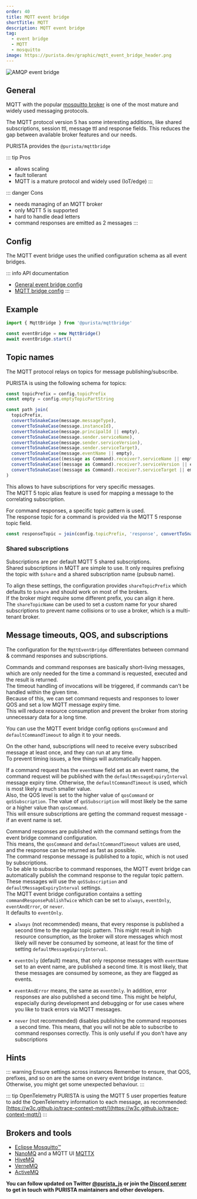```yaml
---
order: 40
title: MQTT event bridge
shortTitle: MQTT
description: MQTT event bridge
tag:
  - event bridge
  - MQTT
  - mosquitto
image: https://purista.dev/graphic/mqtt_event_bridge_header.png
---
```


![AMQP event bridge](/graphic/mqtt_event_bridge_header.png)

## General

MQTT with the popular [mosquitto broker](https://mosquitto.org) is one of the most mature and widely used messaging protocols.  

The MQTT protocol version 5 has some interesting additions, like shared subscriptions, session ttl, message ttl and response fields. This reduces the gap between available broker features and our needs.

PURISTA provides the `@purista/mqttbridge`

::: tip Pros

- allows scaling
- fault tollerant
- MQTT is a mature protocol and widely used (IoT/edge)
:::

::: danger Cons

- needs managing of an MQTT broker
- only MQTT 5 is supported
- hard to handle dead letters
- command responses are emitted as 2 messages
:::

## Config

The MQTT event bridge uses the unified configuration schema as all event bridges.  

::: info API documentation

- [General event bridge config](../../api/modules/purista_core.html#eventbridgeconfig)
- [MQTT bridge config](../../api/modules/purista_mqttbridge.html#mqttbridgeconfig)
:::

## Example

```typescript
import { MqttBridge } from '@purista/mqttbridge'

const eventBridge = new MqttBridge()
await eventBridge.start()

```

## Topic names

The MQTT protocol relays on topics for message publishing/subscribe.

PURISTA is using the following schema for topics:

```typescript
const topicPrefix = config.topicPrefix
const empty = config.emptyTopicPartString

const path join(
  topicPrefix,
  convertToSnakeCase(message.messageType),
  convertToSnakeCase(message.instanceId),
  convertToSnakeCase(message.principalId || empty),
  convertToSnakeCase(message.sender.serviceName),
  convertToSnakeCase(message.sender.serviceVersion),
  convertToSnakeCase(message.sender.serviceTarget),
  convertToSnakeCase(message.eventName || empty),
  convertToSnakeCase((message as Command).receiver?.serviceName || empty),
  convertToSnakeCase((message as Command).receiver?.serviceVersion || empty),
  convertToSnakeCase((message as Command).receiver?.serviceTarget || empty),
)
```

This allows to have subscriptions for very specific messages.  
The MQTT 5 topic alias feature is used for mapping a message to the correlating subscription.  

For command responses, a specific topic pattern is used.  
The response topic for a command is provided via the MQTT 5 response topic field.

```typescript
const responseTopic = join(config.topicPrefix, 'response', convertToSnakeCase(commandResponseReceiverInstanceId))
```

### Shared subscriptions

Subscriptions are per default MQTT 5 shared subscriptions.  
Shared subscriptions in MQTT are simple to use. It only requires prefixing the topic with `$share` and a shared subscription name (pubsub name).

To align these settings, the configuration provides `shareTopicPrefix` which defaults to `$share` and should work on most of the brokers.  
If the broker might require some different prefix, you can align it here.  
The `shareTopicName` can be used to set a custom name for your shared subscriptions to prevent name collisions or to use a broker, which is a multi-tenant broker.

## Message timeouts, QOS, and subscriptions

The configuration for the `MqttEventBridge` differentiates between command & command responses and subscriptions.  

Commands and command responses are basically short-living messages, which are only needed for the time a command is requested, executed and the result is returned.  
The timeout handling of invocations will be triggered, if commands can't be handled within the given time.  
Because of this, we can set command requests and responses to lower QOS and set a low MQTT message expiry time.  
This will reduce resource consumption and prevent the broker from storing unnecessary data for a long time.

You can use the MQTT event bridge config options `qosCommand` and `defaultCommandTimeout` to align it to your needs.

On the other hand, subscriptions will need to receive every subscribed message at least once, and they can run at any time.  
To prevent timing issues, a few things will automatically happen.

If a command request has the `eventName` field set as an event name, the command request will be published with the `defaultMessageExpiryInterval` message expiry time.  Otherwise, the `defaultCommandTimeout` is used, which is most likely a much smaller value.  
Also, the QOS level is set to the higher value of `qosCommand` or `qoSSubscription`. The value of `qoSSubscription` will most likely be the same or a higher value than `qosCommand`.  
This will ensure subscriptions are getting the command request message - if an event name is set.

Command responses are published with the command settings from the event bridge command configuration.  
This means, the `qosCommand` and `defaultCommandTimeout` values are used, and the response can be returned as fast as possible.  
The command response message is published to a topic, which is not used by subscriptions.  
To be able to subscribe to command responses, the MQTT event bridge can automatically publish the command response to the regular topic pattern.  
These messages will use the `qoSSubscription` and `defaultMessageExpiryInterval` settings.  
The MQTT event bridge configuration contains a setting `commandResponsePublishTwice` which can be set to `always`, `eventOnly`, `eventAndError`, or `never`.  
It defaults to `eventOnly`.  

- `always` (not recommended) means, that every response is published a second time to the regular topic pattern. This might result in high resource consumption, as the broker will store messages which most likely will never be consumed by someone, at least for the time of setting `defaultMessageExpiryInterval`.

- `eventOnly` (default) means, that only response messages with `eventName` set to an event name, are published a second time. It is most likely, that these messages are consumed by someone, as they are flagged as events.

- `eventAndError` means, the same as `eventOnly`. In addition, error responses are also published a second time. This might be helpful, especially during development and debugging or for use cases where you like to track errors via MQTT messages.

- `never` (not recommended) disables publishing the command responses a second time. This means, that you will not be able to subscribe to command responses correctly. This is only useful if you don't have any subscriptions

## Hints

::: warning Ensure settings across instances
Remember to ensure, that QOS, prefixes, and so on are the same on every event bridge instance.  
Otherwise, you might get some unexpected behaviour.
:::

::: tip OpenTelemetry
PURISTA is using the MQTT 5 user properties feature to add the OpenTelemetry information to each message, as recommended:  
[https://w3c.github.io/trace-context-mqtt/](https://w3c.github.io/trace-context-mqtt/)
:::

## Brokers and tools

- [Eclipse Mosquitto™](https://mosquitto.org/)
- [NanoMQ](https://www.emqx.com/en/products/nanomq) and a MQTT UI [MQTTX](https://www.emqx.com/en/products/mqttx)
- [HiveMQ](https://www.hivemq.com/)
- [VerneMQ](https://vernemq.com/)
- [ActiveMQ](https://activemq.apache.org/)

__You can follow updated on Twitter [@purista_js](https://twitter.com/purista_js) or join the [Discord server](https://discord.gg/9feaUm3H2v) to get in touch with PURISTA maintainers and other developers.__
